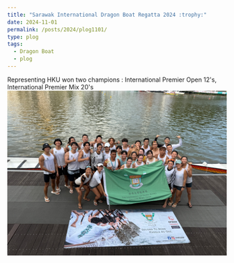 ```yaml
---
title: "Sarawak International Dragon Boat Regatta 2024 :trophy:"
date: 2024-11-01
permalink: /posts/2024/plog1101/
type: plog
tags:
  - Dragon Boat
  - plog
---
```

Representing HKU won two champions : International Premier Open 12's, International Premier Mix 20's
<br/><img src='/images/pictures/Sarawak2024.JPG'>